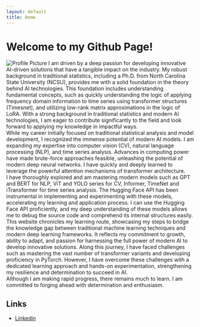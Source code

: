 ```yaml
---
layout: default
title: Home
---
```



# Welcome to my Github Page!

<div class="profile">
	  <img src="{{ site.baseurl }}/images/profile.jpg" alt="Profile Picture" class="profile-pic">
	I am driven by a deep passion for developing innovative AI-driven solutions that have a tangible impact on the industry. My robust background in traditional statistics, including a Ph.D. from North Carolina State University (NCSU), provides me with a solid foundation in the theory behind AI technologies. This foundation includes understanding fundamental concepts, such as quickly understanding the logic of applying frequency domain information to time series using transformer structures (Timesnet), and utilizing low-rank matrix approximations in the logic of LoRA. With a strong background in traditional statistics and modern AI technologies, I am eager to contribute significantly to the field and look forward to applying my knowledge in impactful ways. <br>
	While my career initially focused on traditional statistical analysis and model development, I recognized the immense potential of modern AI models. I am expanding my expertise into computer vision (CV), natural language processing (NLP), and time series analysis. Advances in computing power have made brute-force approaches feasible, unleashing the potential of modern deep neural networks. I have quickly and deeply learned to leverage the powerful attention mechanisms of transformer architecture. <br>
	I have thoroughly explored and am mastering modern models such as GPT and BERT for NLP, ViT and YOLO series for CV, Informer, TimeNet and iTransformer for time series analysis. The Hugging Face API has been instrumental in implementing and experimenting with these models, accelerating my learning and application process. I can use the Hugging Face API proficiently, and my deep understanding of these models allows me to debug the source code and comprehend its internal structures easily. <br>
	This website chronicles my learning route, showcasing my steps to bridge the knowledge gap between traditional machine learning techniques and modern deep learning frameworks. It reflects my commitment to growth, ability to adapt, and passion for harnessing the full power of modern AI to develop innovative solutions. Along this journey, I have faced challenges such as mastering the vast number of transformer variants and developing proficiency in PyTorch. However, I have overcome these challenges with a dedicated learning approach and hands-on experimentation, strengthening my resilience and determination to succeed in AI. <br>
	Although I am making rapid progress, there remains much to learn. I am committed to forging ahead with determination and enthusiasm. <br>
    
</div>



## Links

- [Linkedin](https://www.linkedin.com/in/myang13/)


